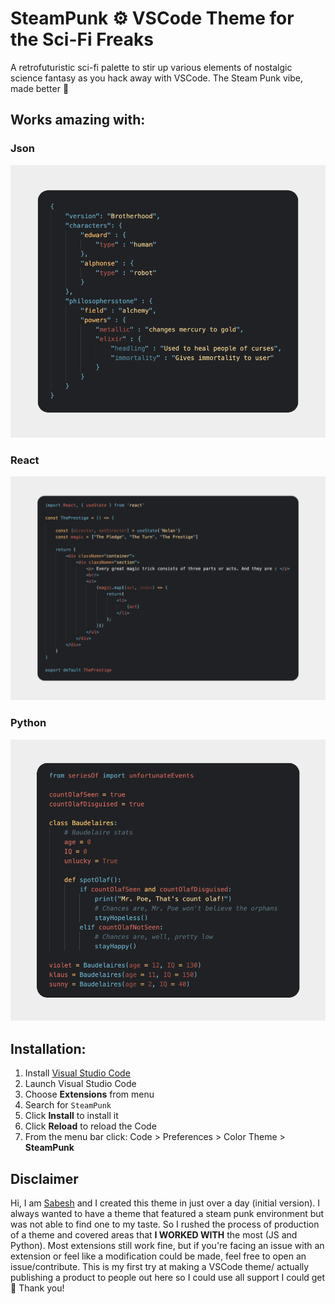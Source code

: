 # SteamPunk ⚙️ VSCode Theme for the Sci-Fi Freaks

A retrofuturistic sci-fi palette to stir up various elements of nostalgic science fantasy as you hack away with VSCode. The Steam Punk vibe, made better 🦾

## Works amazing with:

### Json

![Json](https://github.com/programVeins/SteamPunk/blob/master/images/Json.png)
<br/>

### React

![React](https://github.com/programVeins/SteamPunk/blob/master/images/React.png)
<br/>

### Python

![Python](https://github.com/programVeins/SteamPunk/blob/master/images/Python.png)
<br/>

## Installation:

1.  Install [Visual Studio Code](https://code.visualstudio.com/)
2.  Launch Visual Studio Code
3.  Choose **Extensions** from menu
4.  Search for `SteamPunk`
5.  Click **Install** to install it
6.  Click **Reload** to reload the Code
7.  From the menu bar click: Code > Preferences > Color Theme > **SteamPunk**

## Disclaimer

Hi, I am [Sabesh](https://github.com/programVeins/) and I created this theme in just over a day (initial version). I always wanted to have a theme that featured a steam punk environment but was not able to find one to my taste. So I rushed the process of production of a theme and covered areas that **I WORKED WITH** the most (JS and Python). Most extensions still work fine, but if you're facing an issue with an extension or feel like a modification could be made, feel free to open an issue/contribute. This is my first try at making a VSCode theme/ actually publishing a product to people out here so I could use all support I could get 🎉 Thank you! 